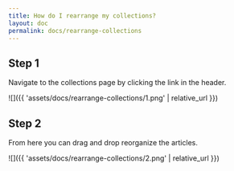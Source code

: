 ```yaml
---
title: How do I rearrange my collections?
layout: doc
permalink: docs/rearrange-collections
---
```



## Step 1

Navigate to the collections page by clicking the link in the header.

![]({{ 'assets/docs/rearrange-collections/1.png' | relative_url }})

## Step 2

From here you can drag and drop reorganize the articles.

![]({{ 'assets/docs/rearrange-collections/2.png' | relative_url }})
